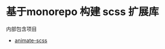 # 基于monorepo 构建 scss 扩展库

内部包含项目  

- [animate-scss](https://github.com/wushijiang13/scss-extend/tree/master/packages/animate-scss)
